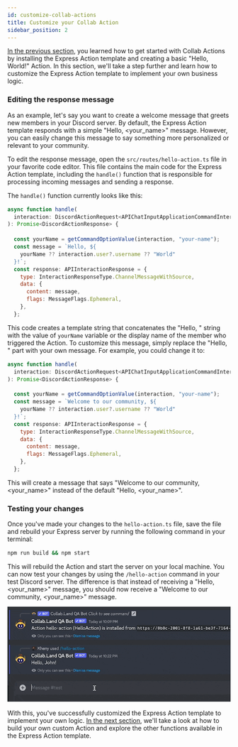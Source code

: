 ```yaml
---
id: customize-collab-actions
title: Customize your Collab Action
sidebar_position: 2
---
```


[In the previous section](/docs/upstream-integrations/collab-actions/getting-started-with-collab-actions), you learned how to get started with Collab Actions by installing the Express Action template and creating a basic "Hello, World!" Action. In this section, we'll take a step further and learn how to customize the Express Action template to implement your own business logic.

### Editing the response message

As an example, let's say you want to create a welcome message that greets new members in your Discord server. By default, the Express Action template responds with a simple "Hello, <your_name>" message. However, you can easily change this message to say something more personalized or relevant to your community.

To edit the response message, open the `src/routes/hello-action.ts` file in your favorite code editor. This file contains the main code for the Express Action template, including the `handle()` function that is responsible for processing incoming messages and sending a response.

The `handle()` function currently looks like this:

```jsx
async function handle(
  interaction: DiscordActionRequest<APIChatInputApplicationCommandInteraction>
): Promise<DiscordActionResponse> {

  const yourName = getCommandOptionValue(interaction, "your-name");
  const message = `Hello, ${
    yourName ?? interaction.user?.username ?? "World"
  }!`;
  const response: APIInteractionResponse = {
    type: InteractionResponseType.ChannelMessageWithSource,
    data: {
      content: message,
      flags: MessageFlags.Ephemeral,
    },
  };
```

This code creates a template string that concatenates the "Hello, " string with the value of `yourName` variable or the display name of the member who triggered the Action. To customize this message, simply replace the "Hello, " part with your own message. For example, you could change it to:

```jsx
async function handle(
  interaction: DiscordActionRequest<APIChatInputApplicationCommandInteraction>
): Promise<DiscordActionResponse> {

  const yourName = getCommandOptionValue(interaction, "your-name");
  const message = `Welcome to our community, ${
    yourName ?? interaction.user?.username ?? "World"
  }!`;
  const response: APIInteractionResponse = {
    type: InteractionResponseType.ChannelMessageWithSource,
    data: {
      content: message,
      flags: MessageFlags.Ephemeral,
    },
  };
```

This will create a message that says "Welcome to our community, <your_name>" instead of the default "Hello, <your_name>".

### Testing your changes

Once you've made your changes to the `hello-action.ts` file, save the file and rebuild your Express server by running the following command in your terminal:

```bash
npm run build && npm start
```

This will rebuild the Action and start the server on your local machine. You can now test your changes by using the `/hello-action` command in your test Discord server. The difference is that instead of receiving a "Hello, <your_name>" message, you should now receive a "Welcome to our community, <your_name>" message.

![Test customized hello-action](../../upstream-integrations/imgs/test-hello-action-2.gif)

With this, you've successfully customized the Express Action template to implement your own logic. [In the next section](/docs/upstream-integrations/collab-actions/build-a-template-collab-action), we'll take a look at how to build your own custom Action and explore the other functions available in the Express Action template.

<!-- ### Run the Action server

To test your action locally, run the Action server using the following command:

```bash
npm run server
```

By default, the server will generate an ECDSA key for signature verification between the client (signing the request payload) and the server (verifying the signature of the request).

You can use the following commands to run the server with different types of keys:

```bash
npm run server -- ecdsa
```

or

```bash
npm run server -- ed25519
```

When the server is running, it will output the signing key (including ecdsa or ed25519) in the console:

```bash
Action signing key: ecdsa:<0x...>
Hello action is running at http://[::1]:3000
```

> Note that you will need to reinstall your Action if supported interactions are updated (command params, action path, etc.). You can reinstall the action following the instructions [here](/docs/upstream-integrations/collab-actions/getting-started-with-collab-actions#install-the-action-on-your-discord-server).

Next, [Test the updated Action in a Discord server](/docs/upstream-integrations/collab-actions/getting-started-with-collab-actions#test-the-actions-in-a-discord-server). -->

<!-- Copy this signing key and use it to run the Action test client.

## Running the Action test client

The test client simulates how Discord Collab.Land responses to your action command. You can check out the mocked interaction at `src/client.ts`. Run the Action test client, use the following command:

```bash
npm run client -- <server-signing-key>
```

You can verify the result from Discord interaction response logs.

Similarly, as your action getting complicated, don't forget to edit `src/client.ts` to include required params for testing your action. -->

<!-- ## Next Steps

You can now start building and testing your own custom actions. Let's take a closer look at how everything's putting together. The following are implementation breakdowns: -->
